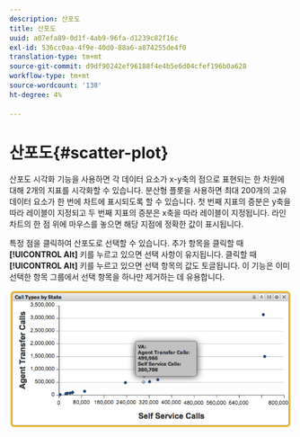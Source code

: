 ```yaml
---
description: 산포도
title: 산포도
uuid: a07efa89-0d1f-4ab9-96fa-d1239c82f16c
exl-id: 536cc0aa-4f9e-40d0-88a6-a874255de4f0
translation-type: tm+mt
source-git-commit: d9df90242ef96188f4e4b5e6d04cfef196b0a628
workflow-type: tm+mt
source-wordcount: '138'
ht-degree: 4%

---
```


# 산포도{#scatter-plot}

산포도 시각화 기능을 사용하면 각 데이터 요소가 x-y축의 점으로 표현되는 한 차원에 대해 2개의 지표를 시각화할 수 있습니다. 분산형 플롯을 사용하면 최대 200개의 고유 데이터 요소가 한 번에 차트에 표시되도록 할 수 있습니다. 첫 번째 지표의 증분은 y축을 따라 레이블이 지정되고 두 번째 지표의 증분은 x축을 따라 레이블이 지정됩니다. 라인 차트의 한 점 위에 마우스를 놓으면 해당 지점에 정확한 값이 표시됩니다.

특정 점을 클릭하여 산포도로 선택할 수 있습니다. 추가 항목을 클릭할 때 **[!UICONTROL Alt]** 키를 누르고 있으면 선택 사항이 유지됩니다. 클릭할 때 **[!UICONTROL Alt]** 키를 누르고 있으면 선택 항목의 값도 토글됩니다. 이 기능은 이미 선택한 항목 그룹에서 선택 항목을 하나만 제거하는 데 유용합니다.

![](assets/scatter_plot.png)
